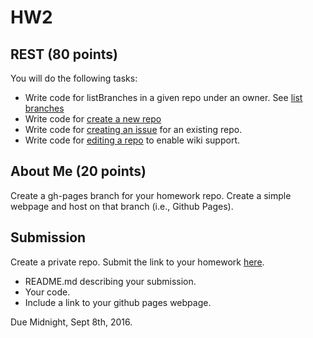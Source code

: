 # HW2

## REST (80 points)

You will do the following tasks:

* Write code for listBranches in a given repo under an owner. See [list branches](https://developer.github.com/v3/repos/#list-branches)
* Write code for [create a new repo](https://developer.github.com/v3/repos/#create)
* Write code for [creating an issue](https://developer.github.com/v3/issues/#create-an-issue) for an existing repo.
* Write code for [editing a repo](https://developer.github.com/v3/repos/#edit) to enable wiki support.

## About Me (20 points)

Create a gh-pages branch for your homework repo. Create a simple webpage and host on that branch (i.e., Github Pages).

## Submission

Create a private repo. Submit the link to your homework [here](https://docs.google.com/a/ncsu.edu/forms/d/e/1FAIpQLSfQSIHtbvgItC1TWcDta7IiQAUyom2Ey_ykgmHq4ejB1MMhPw/viewform).

* README.md describing your submission.
* Your code.
* Include a link to your github pages webpage.

Due Midnight, Sept 8th, 2016.
